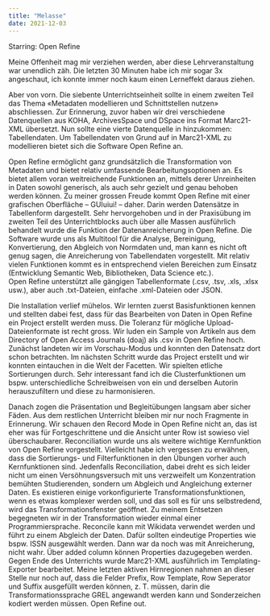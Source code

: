 ```yaml
---
title: "Melasse"
date: 2021-12-03
---
```


Starring: Open Refine

Meine Offenheit mag mir verziehen werden, aber diese Lehrveranstaltung war unendlich zäh. Die letzten 30 Minuten habe ich mir sogar 3x angeschaut, ich konnte immer noch kaum einen Lerneffekt daraus ziehen. 

Aber von vorn. Die siebente Unterrichtseinheit sollte in einem zweiten Teil das Thema «Metadaten modellieren und Schnittstellen nutzen» abschliessen. Zur Erinnerung, zuvor haben wir drei verschiedene Datenquellen aus KOHA, ArchivesSpace und DSpace ins Format Marc21-XML übersetzt. Nun sollte eine vierte Datenquelle in hinzukommen: Tabellendaten. Um Tabellendaten von Grund auf in Marc21-XML zu modellieren bietet sich die Software Open Refine an. 

Open Refine ermöglicht ganz grundsätzlich die Transformation von Metadaten und bietet relativ umfassende Bearbeitungsoptionen an. Es bietet allem voran weitreichende Funktionen an, mittels derer Unreinheiten in Daten sowohl generisch, als auch sehr gezielt und genau behoben werden können. Zu meiner grossen Freude kommt Open Refine mit einer grafischen Oberfläche – GUIuiui! – daher. Darin werden Datensätze in Tabellenform dargestellt.
Sehr hervorgehoben und in der Praxisübung im zweiten Teil des Unterrichtblocks auch über alle Massen ausführlich behandelt wurde die Funktion der Datenanreicherung in Open Refine. Die Software wurde uns als Multitool für die Analyse, Bereinigung, Konvertierung, den Abgleich von Normdaten und, man kann es nicht oft genug sagen, die Anreicherung von Tabellendaten vorgestellt. Mit relativ vielen Funktionen kommt es in entsprechend vielen Bereichen zum Einsatz (Entwicklung Semantic Web, Bibliotheken, Data Science etc.).  
Open Refine unterstützt alle gängigen Tabellenformate (.csv, .tsv, .xls, .xlsx usw.), aber auch .txt-Dateien, einfache .xml-Dateien oder JSON.

Die Installation verlief mühelos. Wir lernten zuerst Basisfunktionen kennen und stellten dabei fest, dass für das Bearbeiten von Daten in Open Refine ein Project erstellt werden muss. Die Toleranz für mögliche Upload-Dateienformate ist recht gross. 
Wir luden ein Sample von Artikeln aus dem Directory of Open Access Journals (doaj) als .csv in Open Refine hoch. Zunächst landeten wir im Vorschau-Modus und konnten den Datensatz dort schon betrachten. Im nächsten Schritt wurde das Project erstellt und wir konnten eintauchen in die Welt der Facetten. Wir spielten etliche Sortierungen durch. Sehr interessant fand ich die Clusterfunktionen um bspw. unterschiedliche Schreibweisen von ein und derselben Autorin herauszufiltern und diese zu harmonisieren. 

Danach zogen die Präsentation und Begleitübungen langsam aber sicher Fäden. Aus dem restlichen Unterricht bleiben mir nur noch Fragmente in Erinnerung. Wir schauen den Record Mode in Open Refine nicht an, das ist eher was für Fortgeschrittene und die Ansicht unter Row ist sowieso viel überschaubarer. 
Reconciliation wurde uns als weitere wichtige Kernfunktion von Open Refine vorgestellt. Vielleicht habe ich vergessen zu erwähnen, dass die Sortierungs- und Filterfunktionen in den Übungen vorher auch Kernfunktionen sind. Jedenfalls Reconciliation, dabei dreht es sich leider nicht um einen Versöhnungsversuch mit uns verzweifelt um Konzentration bemühten Studierenden, sondern um Abgleich und Angleichung externer Daten. Es existieren einige vorkonfigurierte Transformationsfunktionen, wenn es etwas komplexer werden soll, und das soll es für uns selbstredend, wird das Transformationsfenster geöffnet. Zu meinem Entsetzen begegneten wir in der Transformation wieder einmal einer Programmiersprache. 
Reconcile kann mit Wikidata verwendet werden und führt zu einem Abgleich der Daten. Dafür sollten eindeutige Properties wie bspw. ISSN ausgewählt werden. 
Dann war da noch was mit Anreicherung, nicht wahr. Über added column können Properties dazugegeben werden.
Gegen Ende des Unterrichts wurde Marc21-XML ausführlich im Templating-Exporter bearbeitet. Meine letzten aktiven Hirnregionen nahmen an dieser Stelle nur noch auf, dass die Felder Prefix, Row Template, Row Seperator und Suffix ausgefüllt werden können, z. T. müssen, darin die Transformationssprache GREL angewandt werden kann und Sonderzeichen kodiert werden müssen. Open Refine out.

